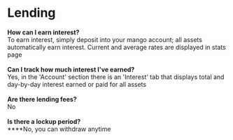 # Lending

**How can I earn interest?** \
To earn interest, simply deposit into your mango account; all assets automatically earn interest. Current and average rates are displayed in stats page \
\
**Can I track how much interest I've earned?** \
Yes, in the 'Account' section there is an 'Interest' tab that displays total and day-by-day interest earned or paid for all assets \
\
**Are there lending fees?** \
No \
\
**Is there a lockup period?** \
****No, you can withdraw anytime
